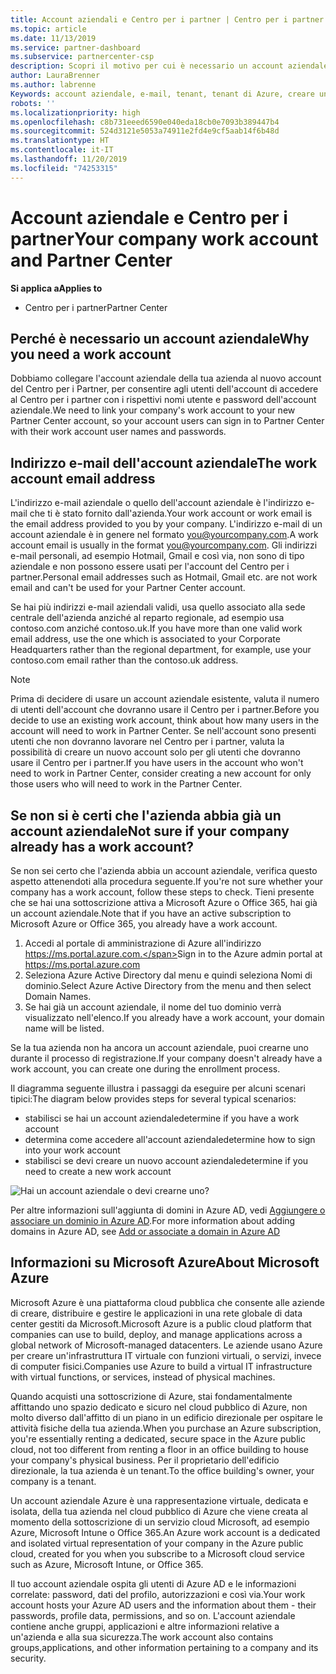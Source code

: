 ```yaml
---
title: Account aziendali e Centro per i partner | Centro per i partner
ms.topic: article
ms.date: 11/13/2019
ms.service: partner-dashboard
ms.subservice: partnercenter-csp
description: Scopri il motivo per cui è necessario un account aziendale per creare un account del Centro per i partner e se disponi già di un account aziendale.
author: LauraBrenner
ms.author: labrenne
Keywords: account aziendale, e-mail, tenant, tenant di Azure, creare un account, nome di dominio
robots: ''
ms.localizationpriority: high
ms.openlocfilehash: c8b731eeed6590e040eda18cb0e7093b389447b4
ms.sourcegitcommit: 524d3121e5053a74911e2fd4e9cf5aab14f6b48d
ms.translationtype: HT
ms.contentlocale: it-IT
ms.lasthandoff: 11/20/2019
ms.locfileid: "74253315"
---
```

# <a name="your-company-work-account-and-partner-center"></a><span data-ttu-id="5c45d-104">Account aziendale e Centro per i partner</span><span class="sxs-lookup"><span data-stu-id="5c45d-104">Your company work account and Partner Center</span></span>  

<span data-ttu-id="5c45d-105">**Si applica a**</span><span class="sxs-lookup"><span data-stu-id="5c45d-105">**Applies to**</span></span>

-  <span data-ttu-id="5c45d-106">Centro per i partner</span><span class="sxs-lookup"><span data-stu-id="5c45d-106">Partner Center</span></span>

## <a name="why-you-need-a-work-account"></a><span data-ttu-id="5c45d-107">Perché è necessario un account aziendale</span><span class="sxs-lookup"><span data-stu-id="5c45d-107">Why you need a work account</span></span>

<span data-ttu-id="5c45d-108">Dobbiamo collegare l'account aziendale della tua azienda al nuovo account del Centro per i Partner, per consentire agli utenti dell'account di accedere al Centro per i partner con i rispettivi nomi utente e password dell'account aziendale.</span><span class="sxs-lookup"><span data-stu-id="5c45d-108">We need to link your company's work account to your new Partner Center account, so your account users can sign in to Partner Center with their work account user names and passwords.</span></span>

## <a name="the-work-account-email-address"></a><span data-ttu-id="5c45d-109">Indirizzo e-mail dell'account aziendale</span><span class="sxs-lookup"><span data-stu-id="5c45d-109">The work account email address</span></span>

<span data-ttu-id="5c45d-110">L'indirizzo e-mail aziendale o quello dell'account aziendale è l'indirizzo e-mail che ti è stato fornito dall'azienda.</span><span class="sxs-lookup"><span data-stu-id="5c45d-110">Your work account or work email is the email address provided to you by your company.</span></span> <span data-ttu-id="5c45d-111">L'indirizzo e-mail di un account aziendale è in genere nel formato you@yourcompany.com.</span><span class="sxs-lookup"><span data-stu-id="5c45d-111">A work account email is usually in the format you@yourcompany.com.</span></span> <span data-ttu-id="5c45d-112">Gli indirizzi e-mail personali, ad esempio Hotmail, Gmail e così via, non sono di tipo aziendale e non possono essere usati per l'account del Centro per i partner.</span><span class="sxs-lookup"><span data-stu-id="5c45d-112">Personal email addresses such as Hotmail, Gmail etc. are not work email and can't be used for your Partner Center account.</span></span> 

<span data-ttu-id="5c45d-113">Se hai più indirizzi e-mail aziendali validi, usa quello associato alla sede centrale dell'azienda anziché al reparto regionale, ad esempio usa contoso.com anziché contoso.uk.</span><span class="sxs-lookup"><span data-stu-id="5c45d-113">If you have more than one valid work email address, use the one which is associated to your Corporate Headquarters rather than the regional department, for example, use your contoso.com email rather than the contoso.uk address.</span></span>

> [!NOTE]  
>  <span data-ttu-id="5c45d-114">Prima di decidere di usare un account aziendale esistente, valuta il numero di utenti dell'account che dovranno usare il Centro per i partner.</span><span class="sxs-lookup"><span data-stu-id="5c45d-114">Before you decide to use an existing work account, think about how many users in the account will need to work in Partner Center.</span></span> <span data-ttu-id="5c45d-115">Se nell'account sono presenti utenti che non dovranno lavorare nel Centro per i partner, valuta la possibilità di creare un nuovo account solo per gli utenti che dovranno usare il Centro per i partner.</span><span class="sxs-lookup"><span data-stu-id="5c45d-115">If you have users in the account who won't need to work in Partner Center, consider creating a new account for only those users who will need to work in the Partner Center.</span></span>


## <a name="not-sure-if-your-company-already-has-a-work-account"></a><span data-ttu-id="5c45d-116">Se non si è certi che l'azienda abbia già un account aziendale</span><span class="sxs-lookup"><span data-stu-id="5c45d-116">Not sure if your company already has a work account?</span></span>

<span data-ttu-id="5c45d-117">Se non sei certo che l'azienda abbia un account aziendale, verifica questo aspetto attenendoti alla procedura seguente.</span><span class="sxs-lookup"><span data-stu-id="5c45d-117">If you're not sure whether your company has a work account, follow these steps to check.</span></span> <span data-ttu-id="5c45d-118">Tieni presente che se hai una sottoscrizione attiva a Microsoft Azure o Office 365, hai già un account aziendale.</span><span class="sxs-lookup"><span data-stu-id="5c45d-118">Note that if you have an active subscription to Microsoft Azure or Office 365, you already have a work account.</span></span>

1.  <span data-ttu-id="5c45d-119">Accedi al portale di amministrazione di Azure all'indirizzo https://ms.portal.azure.com.</span><span class="sxs-lookup"><span data-stu-id="5c45d-119">Sign in to the Azure admin portal at https://ms.portal.azure.com</span></span>
2.  <span data-ttu-id="5c45d-120">Seleziona Azure Active Directory dal menu e quindi seleziona Nomi di dominio.</span><span class="sxs-lookup"><span data-stu-id="5c45d-120">Select Azure Active Directory from the menu and then select Domain Names.</span></span>
3.  <span data-ttu-id="5c45d-121">Se hai già un account aziendale, il nome del tuo dominio verrà visualizzato nell'elenco.</span><span class="sxs-lookup"><span data-stu-id="5c45d-121">If you already have a work account, your domain name will be listed.</span></span>

<span data-ttu-id="5c45d-122">Se la tua azienda non ha ancora un account aziendale, puoi crearne uno durante il processo di registrazione.</span><span class="sxs-lookup"><span data-stu-id="5c45d-122">If your company doesn't already have a work account, you can create one during the enrollment process.</span></span>

<span data-ttu-id="5c45d-123">Il diagramma seguente illustra i passaggi da eseguire per alcuni scenari tipici:</span><span class="sxs-lookup"><span data-stu-id="5c45d-123">The diagram below provides steps for several typical scenarios:</span></span>

- <span data-ttu-id="5c45d-124">stabilisci se hai un account aziendale</span><span class="sxs-lookup"><span data-stu-id="5c45d-124">determine if you have a work account</span></span> 
- <span data-ttu-id="5c45d-125">determina come accedere all'account aziendale</span><span class="sxs-lookup"><span data-stu-id="5c45d-125">determine how to sign into your work account</span></span> 
- <span data-ttu-id="5c45d-126">stabilisci se devi creare un nuovo account aziendale</span><span class="sxs-lookup"><span data-stu-id="5c45d-126">determine if you need to create a new work account</span></span>


![Hai un account aziendale o devi crearne uno?](images/onboardingAADFlow.png)

<span data-ttu-id="5c45d-128">Per altre informazioni sull'aggiunta di domini in Azure AD, vedi [Aggiungere o associare un dominio in Azure AD](https://docs.microsoft.com/azure/active-directory/active-directory-add-domain).</span><span class="sxs-lookup"><span data-stu-id="5c45d-128">For more information about adding domains in Azure AD, see [Add or associate a domain in Azure AD](https://docs.microsoft.com/azure/active-directory/active-directory-add-domain)</span></span>

## <a name="about-microsoft-azure"></a><span data-ttu-id="5c45d-129">Informazioni su Microsoft Azure</span><span class="sxs-lookup"><span data-stu-id="5c45d-129">About Microsoft Azure</span></span>

<span data-ttu-id="5c45d-130">Microsoft Azure è una piattaforma cloud pubblica che consente alle aziende di creare, distribuire e gestire le applicazioni in una rete globale di data center gestiti da Microsoft.</span><span class="sxs-lookup"><span data-stu-id="5c45d-130">Microsoft Azure is a public cloud platform that companies can use to build, deploy, and manage applications across a global network of Microsoft-managed datacenters.</span></span> <span data-ttu-id="5c45d-131">Le aziende usano Azure per creare un'infrastruttura IT virtuale con funzioni virtuali, o servizi, invece di computer fisici.</span><span class="sxs-lookup"><span data-stu-id="5c45d-131">Companies use Azure to build a virtual IT infrastructure with virtual functions, or services, instead of physical machines.</span></span> 

<span data-ttu-id="5c45d-132">Quando acquisti una sottoscrizione di Azure, stai fondamentalmente affittando uno spazio dedicato e sicuro nel cloud pubblico di Azure, non molto diverso dall'affitto di un piano in un edificio direzionale per ospitare le attività fisiche della tua azienda.</span><span class="sxs-lookup"><span data-stu-id="5c45d-132">When you purchase an Azure subscription, you're essentially renting a dedicated, secure space in the Azure public cloud, not too different from renting a floor in an office building to house your company's physical business.</span></span> <span data-ttu-id="5c45d-133">Per il proprietario dell'edificio direzionale, la tua azienda è un tenant.</span><span class="sxs-lookup"><span data-stu-id="5c45d-133">To the office building's owner, your company is a tenant.</span></span> 

<span data-ttu-id="5c45d-134">Un account aziendale Azure è una rappresentazione virtuale, dedicata e isolata, della tua azienda nel cloud pubblico di Azure che viene creata al momento della sottoscrizione di un servizio cloud Microsoft, ad esempio Azure, Microsoft Intune o Office 365.</span><span class="sxs-lookup"><span data-stu-id="5c45d-134">An Azure work account is a dedicated and isolated virtual representation of your company in the Azure public cloud, created for you when you subscribe to a Microsoft cloud service such as Azure, Microsoft Intune, or Office 365.</span></span> 

<span data-ttu-id="5c45d-135">Il tuo account aziendale ospita gli utenti di Azure AD e le informazioni correlate: password, dati del profilo, autorizzazioni e così via.</span><span class="sxs-lookup"><span data-stu-id="5c45d-135">Your work account hosts your Azure AD users and the information about them - their passwords, profile data, permissions, and so on.</span></span> <span data-ttu-id="5c45d-136">L'account aziendale contiene anche gruppi, applicazioni e altre informazioni relative a un'azienda e alla sua sicurezza.</span><span class="sxs-lookup"><span data-stu-id="5c45d-136">The work account also contains groups,applications, and other information pertaining to a company and its security.</span></span> 
